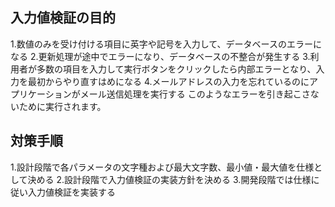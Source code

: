 ## 入力値検証の目的
1.数値のみを受け付ける項目に英字や記号を入力して、データベースのエラーになる
2.更新処理が途中でエラーになり、データベースの不整合が発生する
3.利用者が多数の項目を入力して実行ボタンをクリックしたら内部エラーとなり、入力を最初からやり直すはめになる
4.メールアドレスの入力を忘れているのにアプリケーションがメール送信処理を実行する
このようなエラーを引き起こさないために実行されます。

## 対策手順
1.設計段階で各パラメータの文字種および最大文字数、最小値・最大値を仕様として決める
2.設計段階で入力値検証の実装方針を決める
3.開発段階では仕様に従い入力値検証を実装する
